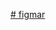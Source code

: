 [# figmar](https://www.figma.com/design/fpmueJpfL9qhMUM0oBTdwP/website-desa?node-id=0-1&p=f&t=EoJwMyusMpYyD36t-0)

